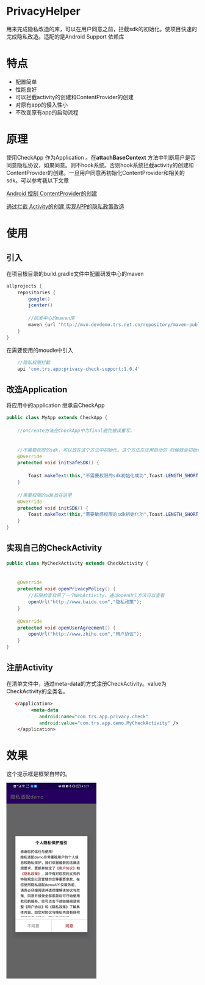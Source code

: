# PrivacyHelper

用来完成隐私改造的库，可以在用户同意之前，拦截sdk的初始化。使项目快速的完成隐私改造。适配的是Android Support 依赖库

# 特点



- 配置简单
- 性能良好
- 可以拦截activity的创建和ContentProvider的创建
- 对原有app的侵入性小
- 不改变原有app的启动流程



# 原理

使用CheckApp 作为Application 。在**attachBaseContext** 方法中判断用户是否同意隐私协议，如果同意。则不hook系统。否则hook系统拦截activity的创建和ContentProvider的创建。一旦用户同意再初始化ContentProvider和相关的sdk。可以参考我以下文章

[Android 控制 ContentProvider的创建](https://blog.csdn.net/qq_22706515/article/details/120269561?spm=1001.2014.3001.5501)

[通过拦截 Activity的创建 实现APP的隐私政策改造](https://blog.csdn.net/qq_22706515/article/details/119250771?spm=1001.2014.3001.5501)



# 使用

## 引入

在项目根目录的build.gradle文件中配置研发中心的maven

```groovy
allprojects {
    repositories {
        google()
        jcenter()
     
        //研发中心的maven库
        maven {url 'http://mvn.devdemo.trs.net.cn/repository/maven-public/'}
    }
}
```



在需要使用的moudle中引入

```groovy
  	//隐私权限拦截
    api 'com.trs.app:privacy-check-support:1.0.4'
```



## 改造Application

将应用中的application 继承自CheckApp

```java
public class MyApp extends CheckApp {

    //onCreate方法在CheckApp中为final避免被误重写。
    
    
    //不需要权限的sdk，可以放在这个方法中初始化。这个方法在应用启动的 时候就会初始化
    @Override
    protected void initSafeSDK() {

        Toast.makeText(this,"不需要权限的sdk初始化成功",Toast.LENGTH_SHORT).show();
    }

    //需要权限的sdk放在这里
    @Override
    protected void initSDK() {
        Toast.makeText(this,"需要敏感权限的sdk初始化功",Toast.LENGTH_SHORT).show();
    }
}

```



## 实现自己的CheckActivity



```java
public class MyCheckActivity extends CheckActivity {


    @Override
    protected void openPrivacyPolicy() {
    	//权限检查自带了一个WebActivity。通过openUrl方法可以查看
        openUrl("http://www.baidu.com","隐私政策");
    }

    @Override
    protected void openUserAgreement() {
        openUrl("http://www.zhihu.com","用户协议");
    }
}
```



## 注册Activity

在清单文件中，通过meta-data的方式注册CheckActivity。value为CheckActivity的全类名。

```xml
   </application>
   		 <meta-data
            android:name="com.trs.app.privacy.check"
            android:value="com.trs.app.demo.MyCheckActivity" />
    </application>
```



# 效果

这个提示框是框架自带的。



<img  src="./README.assets/demo.jpg" style="zoom:50%;" />


